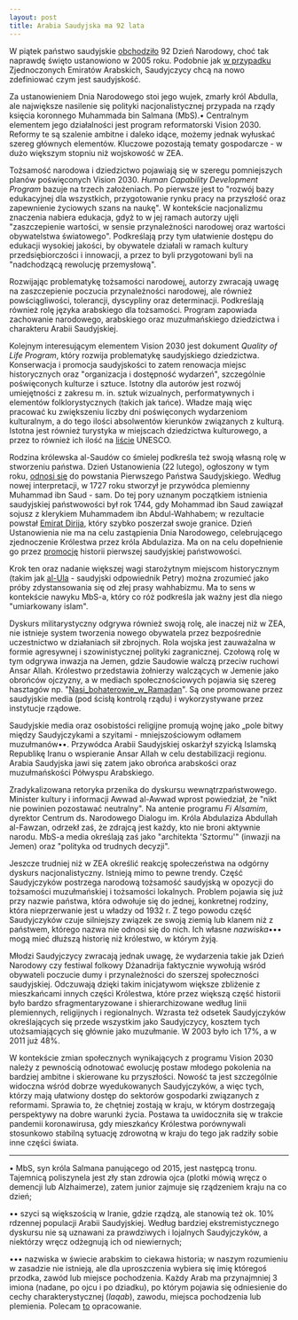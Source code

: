```yaml
---
layout: post
title: Arabia Saudyjska ma 92 lata
---
```


W piątek państwo saudyjskie [obchodziło](https://english.alarabiya.net/News/gulf/2022/09/23/Saudi-Arabia-s-92nd-National-Day-Fireworks-air-shows-marks-country-s-founding-) 92 Dzień Narodowy, choć tak naprawdę święto ustanowiono w 2005 roku. Podobnie jak [w przypadku](https://abumarkey.github.io/arabizmy/zea-nacjonalizm/) Zjednoczonych Emiratów Arabskich, Saudyjczycy chcą na nowo zdefiniować czym jest saudyjskość.  

Za ustanowieniem Dnia Narodowego stoi jego wujek, zmarły król Abdulla, ale największe nasilenie się polityki nacjonalistycznej przypada na rządy księcia koronnego Muhammada bin Salmana (MbS).• Centralnym elementem jego działalności jest program reformatorski Vision 2030. Reformy te są szalenie ambitne i daleko idące, możemy jednak wyłuskać szereg głównych elementów. Kluczowe pozostają tematy gospodarcze - w dużo większym stopniu niż wojskowość w ZEA. 

Tożsamość narodowa i dziedzictwo pojawiają się w szeregu pomniejszych planów poświęconych Vision 2030. *Human Capability Development Program* bazuje na trzech założeniach. Po pierwsze jest to "rozwój bazy edukacyjnej dla wszystkich, przygotowanie rynku pracy na przyszłość oraz zapewnienie życiowych szans na naukę". W kontekście nacjonalizmu znaczenia nabiera edukacja, gdyż to w jej ramach autorzy ujęli "zaszczepienie wartości, w sensie przynależności narodowej oraz wartości obywatelstwa światowego". Podkreślają przy tym ułatwienie dostępu do edukacji wysokiej jakości, by obywatele działali w ramach kultury przedsiębiorczości i innowacji, a przez to byli przygotowani byli na "nadchodzącą rewolucję przemysłową".

Rozwijając problematykę tożsamości narodowej, autorzy zwracają uwagę na zaszczepienie poczucia przynależności narodowej, ale również powściągliwości, tolerancji, dyscypliny oraz determinacji. Podkreślają również rolę języka arabskiego dla tożsamości. Program zapowiada zachowanie narodowego, arabskiego oraz muzułmańskiego dziedzictwa i charakteru Arabii Saudyjskiej. 

Kolejnym interesującym elementem Vision 2030 jest dokument *Quality of Life Program*, który rozwija problematykę saudyjskiego dziedzictwa. Konserwacja i promocja saudyjskości to zatem renowacja miejsc historycznych oraz "organizacja i dostępność wydarzeń", szczególnie poświęconych kulturze i sztuce. Istotny dla autorów jest rozwój umiejętności z zakresu m. in.  sztuk wizualnych, performatywnych i elementów folklorystycznych (takich jak tańce). Władze mają więc pracować ku zwiększeniu liczby dni poświęconych wydarzeniom kulturalnym, a do tego ilości absolwentów kierunków związanych z kulturą. Istotna jest również turystyka w miejscach dziedzictwa kulturowego, a przez to również ich ilość na [liście](https://whc.unesco.org/en/statesparties/sa) UNESCO. 

Rodzina królewska al-Saudów co śmielej podkreśla też swoją własną rolę w stworzeniu państwa. Dzień Ustanowienia (22 lutego), ogłoszony w tym roku, [odnosi się](https://agsiw.org/saudi-arabias-national-days-an-evolving-state-formation-narrative/) do powstania Pierwszego Państwa Saudyjskiego. Według nowej interpretacji, w 1727 roku stworzył je przywódca plemienny Muhammad ibn Saud - sam. Do tej pory uznanym początkiem istnienia saudyjskiej państwowości był rok 1744, gdy Mohammad ibn Saud zawiązał sojusz z klerykiem Muhammadem ibn Abdul-Wahhabem; w rezultacie powstał [Emirat Dirija](https://en.wikipedia.org/wiki/Emirate_of_Diriyah), który szybko poszerzał swoje granice. Dzień Ustanowienia nie ma na celu zastąpienia Dnia Narodowego, celebrującego zjednoczenie Królestwa przez króla Abdulaziza. Ma on na celu dopełnienie go przez [promocję](https://en.vogue.me/culture/saudi-founding-day-everything-to-know-history-celebrations/) historii pierwszej saudyjskiej państwowości.

Krok ten oraz nadanie większej wagi starożytnym miejscom historycznym (takim jak [al-Ula](https://welcomesaudi.com/news/discover-al-ula-saudi-arabias-forgotten-past) - saudyjski odpowiednik Petry) można zrozumieć jako próby zdystansowania się od złej prasy wahhabizmu. Ma to sens w kontekście nawyku MbS-a, który co róż podkreśla jak ważny jest dla niego "umiarkowany islam". 

Dyskurs militarystyczny odgrywa również swoją rolę, ale inaczej niż w ZEA, nie istnieje system tworzenia nowego obywatela przez bezpośrednie uczestnictwo w działaniach sił zbrojnych. Rola wojska jest zauważalna w formie agresywnej i szowinistycznej polityki zagranicznej. Czołową rolę w tym odgrywa inwazja na Jemen, gdzie Saudowie walczą przeciw ruchowi Ansar Allah. Królestwo przedstawia żołnierzy walczących w Jemenie jako obrońców ojczyzny, a w mediach społecznościowych pojawia się szereg hasztagów np. "[Nasi_bohaterowie_w_Ramadan](https://www.instagram.com/explore/tags/%D8%A3%D8%A8%D8%B7%D8%A7%D9%84%D9%86%D8%A7_%D9%81%D9%8A_%D8%B1%D9%85%D8%B6%D8%A7%D9%86/)". Są one promowane przez saudyjskie media (pod ścisłą kontrolą rządu) i wykorzystywane przez instytucje rządowe. 

Saudyjskie media oraz osobistości religijne promują wojnę jako „pole bitwy między Saudyjczykami a szyitami - mniejszościowym odłamem muzułmanów••. Przywódca Arabii Saudyjskiej oskarżył szyicką Islamską Republikę Iranu o wspieranie Ansar Allah w celu destabilizacji regionu. Arabia Saudyjska jawi się zatem jako obrońca arabskości oraz muzułmańskości Półwyspu Arabskiego. 

Zradykalizowana retoryka przenika do dyskursu wewnątrzpaństwowego. Minister kultury i informacji Awwad al-Awwad wprost powiedział, że "nikt nie powinien pozostawać neutralny". Na antenie programu *Fi Alsamim*, dyrektor Centrum ds. Narodowego Dialogu im. Króla Abdulaziza Abdullah al-Fawzan, odrzekł zaś, że zdrajcą jest każdy, kto nie broni aktywnie narodu. MbS-a media określają zaś jako "architekta 'Sztormu'" (inwazji na Jemen) oraz "polityka od trudnych decyzji". 

Jeszcze trudniej niż w ZEA określić reakcję społeczeństwa na odgórny dyskurs nacjonalistyczny. Istnieją mimo to pewne trendy. Część Saudyjczyków postrzega narodową tożsamość saudyjską w opozycji do tożsamości muzułmańskiej i tożsamości lokalnych. Problem pojawia się już przy nazwie państwa, która odwołuje się do jednej, konkretnej rodziny, która nieprzerwanie jest u władzy od 1932 r. Z tego powodu część Saudyjczyków czuje silniejszy związek ze swoją ziemią lub klanem niż z państwem, którego nazwa nie odnosi się do nich. Ich własne *nazwiska*••• mogą mieć dłuższą historię niż królestwo, w którym żyją.

Młodzi Saudyjczycy zwracają jednak uwagę, że wydarzenia takie jak Dzień Narodowy czy festiwal folkowy Dżanadrija faktycznie wywołują wśród obywateli poczucie dumy i przynależności do szerszej społeczności saudyjskiej. Odczuwają dzięki takim inicjatywom większe zbliżenie z mieszkańcami innych części Królestwa, które przez większą część historii było bardzo sfragmentaryzowane i shierarchizowane według linii plemiennych, religijnych i regionalnych. Wzrasta też odsetek Saudyjczyków określających się przede wszystkim jako Saudyjczycy, kosztem tych utożsamiających się głównie jako muzułmanie. W 2003 było ich 17%, a w 2011 już 48%. 

W kontekście zmian społecznych wynikających z programu Vision 2030 należy z pewnością odnotować ewolucję postaw młodego pokolenia na bardziej ambitne i skierowane ku przyszłości. Nowość ta jest szczególnie widoczna wśród dobrze wyedukowanych Saudyjczyków, a więc tych, którzy mają ułatwiony dostęp do sektorów gospodarki związanych z reformami. Sprawia to, że chętniej zostają w kraju, w którym dostrzegają perspektywy na dobre warunki życia. Postawa ta uwidoczniła się w trakcie pandemii koronawirusa, gdy mieszkańcy Królestwa porównywali stosunkowo stabilną sytuację zdrowotną w kraju do tego jak radziły sobie inne części świata. 

---

• MbS, syn króla Salmana panującego od 2015, jest następcą tronu. Tajemnicą poliszynela jest zły stan zdrowia ojca (plotki mówią wręcz o demencji lub Alzhaimerze), zatem junior zajmuje się rządzeniem kraju na co dzień; 

•• szyci są większością w Iranie, gdzie rządzą, ale stanowią też ok. 10% rdzennej populacji Arabii Saudyjskiej. Według bardziej ekstremistycznego dyskursu nie są uznawani za prawdziwych i lojalnych Saudyjczyków, a niektórzy wręcz odżegnują ich od niewiernych; 

••• nazwiska w świecie arabskim to ciekawa historia; w naszym rozumieniu w zasadzie nie istnieją, ale dla uproszczenia wybiera się imię któregoś przodka, zawód lub miejsce pochodzenia. Każdy Arab ma przynajmniej 3 imiona (nadane, po ojcu i po dziadku), po którym pojawia się odniesienie do cechy charakterystycznej (*laqab*), zawodu, miejsca pochodzenia lub plemienia. Polecam [to](https://www.councilscienceeditors.org/wp-content/uploads/v28n1p020-021.pdf) opracowanie. 
